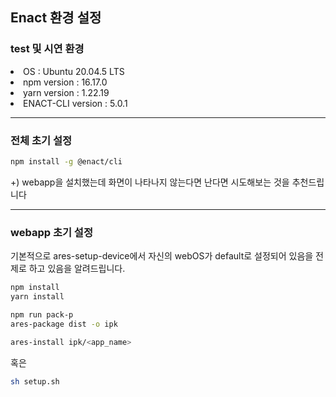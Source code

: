## Enact 환경 설정
### test 및 시연 환경
<li>OS : Ubuntu 20.04.5 LTS</li>
<li>npm version : 16.17.0</li>
<li>yarn version : 1.22.19</li>
<li>ENACT-CLI version : 5.0.1</li>

---
### 전체 초기 설정

```bash
npm install -g @enact/cli
```
+) webapp을 설치했는데 화면이 나타나지 않는다면 난다면 시도해보는 것을 추천드립니다

--- 
### webapp 초기 설정
기본적으로 ares-setup-device에서 자신의 webOS가 default로 설정되어 있음을 전제로 하고 있음을 알려드립니다.

```bash
npm install
yarn install

npm run pack-p
ares-package dist -o ipk

ares-install ipk/<app_name>
```
혹은

```bash
sh setup.sh
```
